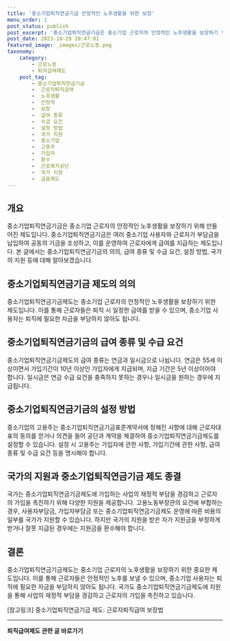 ```yaml
---
title: '중소기업퇴직연금기금 안정적인 노후생활을 위한 보장'
menu_order: 1
post_status: publish
post_excerpt: '중소기업퇴직연금기금은 중소기업 근로자의 안정적인 노후생활을 보장하기 위해 만들어진 제도입니다. 중소기업퇴직연금기금은 여러 중소기업 사용자와 근로자가 부담금을 납입하여 공동의 기금을 조성하고, 이를 운영하여 근로자에게 급여를 지급하는 제도입니다. 본 글에서는 중소기업퇴직연금기금의 의의, 급여 종류 및 수급 요건, 설정 방법, 국가의 지원 등에 대해 알아보겠습니다.'
post_date: 2023-10-29 20:47:01
featured_image: _images/근로노동.png
taxonomy:
    category:
        - 근로노동
        - 퇴직급여제도
    post_tag:
        - 중소기업퇴직연금기금
        -  근로자퇴직급여
        -  노후생활
        -  안정적
        -  보장
        -  급여 종류
        -  수급 요건
        -  설정 방법
        -  국가 지원
        -  중소기업
        -  고용주
        -  가입자
        -  환수
        -  근로복지공단
        -  국가 지원
        -  금융제도
---
```



## 개요
중소기업퇴직연금기금은 중소기업 근로자의 안정적인 노후생활을 보장하기 위해 만들어진 제도입니다. 중소기업퇴직연금기금은 여러 중소기업 사용자와 근로자가 부담금을 납입하여 공동의 기금을 조성하고, 이를 운영하여 근로자에게 급여를 지급하는 제도입니다. 본 글에서는 중소기업퇴직연금기금의 의의, 급여 종류 및 수급 요건, 설정 방법, 국가의 지원 등에 대해 알아보겠습니다.

## 중소기업퇴직연금기금 제도의 의의
중소기업퇴직연금기금제도는 중소기업 근로자의 안정적인 노후생활을 보장하기 위한 제도입니다. 이를 통해 근로자들은 퇴직 시 일정한 급여를 받을 수 있으며, 중소기업 사용자는 퇴직에 필요한 자금을 부담하지 않아도 됩니다.

## 중소기업퇴직연금기금의 급여 종류 및 수급 요건
중소기업퇴직연금기금제도의 급여 종류는 연금과 일시금으로 나뉩니다. 연금은 55세 이상이면서 가입기간이 10년 이상인 가입자에게 지급되며, 지급 기간은 5년 이상이어야 합니다. 일시금은 연금 수급 요건을 충족하지 못하는 경우나 일시금을 원하는 경우에 지급됩니다.

## 중소기업퇴직연금기금의 설정 방법
중소기업의 고용주는 중소기업퇴직연금기금표준계약서에 정해진 사항에 대해 근로자대표의 동의를 얻거나 의견을 들어 공단과 계약을 체결하여 중소기업퇴직연금기금제도를 설정할 수 있습니다. 설정 시 고용주는 가입자에 관한 사항, 가입기간에 관한 사항, 급여 종류 및 수급 요건 등을 명시해야 합니다.

## 국가의 지원과 중소기업퇴직연금기금 제도 종결
국가는 중소기업퇴직연금기금제도에 가입하는 사업의 재정적 부담을 경감하고 근로자의 가입을 촉진하기 위해 다양한 지원을 제공합니다. 고용노동부장관의 요건에 부합하는 경우, 사용자부담금, 가입자부담금 또는 중소기업퇴직연금기금제도 운영에 따른 비용의 일부를 국가가 지원할 수 있습니다. 하지만 국가의 지원을 받은 자가 지원금을 부정하게 받거나 잘못 지급된 경우에는 지원금을 환수해야 합니다.

## 결론
중소기업퇴직연금기금제도는 중소기업 근로자의 노후생활을 보장하기 위한 중요한 제도입니다. 이를 통해 근로자들은 안정적인 노후를 보낼 수 있으며, 중소기업 사용자는 퇴직에 필요한 자금을 부담하지 않아도 됩니다. 국가도 중소기업퇴직연금기금제도에 지원을 통해 사업의 재정적 부담을 경감하고 근로자의 가입을 촉진하고 있습니다.

[참고링크] 중소기업퇴직연금기금 제도: 근로자퇴직급여 보장법

<!-- wp:separator -->
<hr class="wp-block-separator has-alpha-channel-opacity"/>
<!-- /wp:separator -->

<!-- wp:group {"backgroundColor":"base","layout":{"type":"constrained"}} -->
<div class="wp-block-group has-base-background-color has-background"><!-- wp:paragraph {"align":"center","fontSize":"medium"} -->
<p class="has-text-align-center has-large-font-size"><strong>퇴직급여제도 관련 글 바로가기</strong></p>
<!-- /wp:paragraph -->


<!-- wp:latest-posts {"categories":[{"id":12695,"count":19,"description":"","link":"https://uknowlaw.com/category/%ed%87%b4%ec%a7%81%ea%b8%89%ec%97%ac%ec%a0%9c%eb%8f%84/","name":"퇴직급여제도","slug":"퇴직급여제도","taxonomy":"category","parent":0,"meta":[],"_links":{"self":[{"href":"https://uknowlaw.com/wp-json/wp/v2/categories/12695"}],"collection":[{"href":"https://uknowlaw.com/wp-json/wp/v2/categories"}],"about":[{"href":"https://uknowlaw.com/wp-json/wp/v2/taxonomies/category"}],"wp:post_type":[{"href":"https://uknowlaw.com/wp-json/wp/v2/posts?categories=12695"}],"curies":[{"name":"wp","href":"https://api.w.org/{rel}","templated":true}]}}],"postsToShow":100,"excerptLength":28,"postLayout":"grid","columns":2,"featuredImageAlign":"left","featuredImageSizeSlug":"large","fontSize":18px} /--></div>
<!-- /wp:group -->